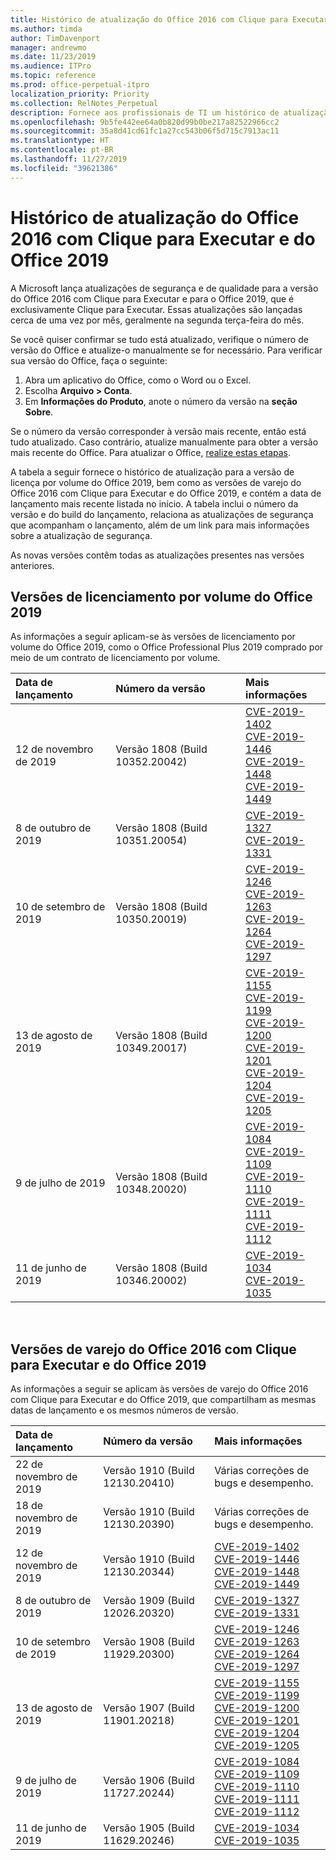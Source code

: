 ```yaml
---
title: Histórico de atualização do Office 2016 com Clique para Executar e do Office 2019
ms.author: timda
author: TimDavenport
manager: andrewmo
ms.date: 11/23/2019
ms.audience: ITPro
ms.topic: reference
ms.prod: office-perpetual-itpro
localization_priority: Priority
ms.collection: RelNotes_Perpetual
description: Fornece aos profissionais de TI um histórico de atualização para versões perpétuas do Office 2016 e 2019 com Clique para Executar
ms.openlocfilehash: 9b5fe442ee64a0b820d99b0be217a82522966cc2
ms.sourcegitcommit: 35a8d41cd61fc1a27cc543b06f5d715c7913ac11
ms.translationtype: HT
ms.contentlocale: pt-BR
ms.lasthandoff: 11/27/2019
ms.locfileid: "39621386"
---
```

# <a name="update-history-for-office-2016-c2r-and-office-2019"></a>Histórico de atualização do Office 2016 com Clique para Executar e do Office 2019

A Microsoft lança atualizações de segurança e de qualidade para a versão do Office 2016 com Clique para Executar e para o Office 2019, que é exclusivamente Clique para Executar. Essas atualizações são lançadas cerca de uma vez por mês, geralmente na segunda terça-feira do mês.

Se você quiser confirmar se tudo está atualizado, verifique o número de versão do Office e atualize-o manualmente se for necessário. Para verificar sua versão do Office, faça o seguinte:

  1.    Abra um aplicativo do Office, como o Word ou o Excel.
  2.    Escolha **Arquivo > Conta**.
  3.    Em **Informações do Produto**, anote o número da versão na **seção Sobre**.

Se o número da versão corresponder à versão mais recente, então está tudo atualizado. Caso contrário, atualize manualmente para obter a versão mais recente do Office. Para atualizar o Office, [realize estas etapas](https://support.office.com/article/2ab296f3-7f03-43a2-8e50-46de917611c5).


A tabela a seguir fornece o histórico de atualização para a versão de licença por volume do Office 2019, bem como as versões de varejo do Office 2016 com Clique para Executar e do Office 2019, e contém a data de lançamento mais recente listada no início. A tabela inclui o número da versão e do build do lançamento, relaciona as atualizações de segurança que acompanham o lançamento, além de um link para mais informações sobre a atualização de segurança.

As novas versões contêm todas as atualizações presentes nas versões anteriores.

## <a name="volume-licensed-versions-of-office-2019"></a>Versões de licenciamento por volume do Office 2019
As informações a seguir aplicam-se às versões de licenciamento por volume do Office 2019, como o Office Professional Plus 2019 comprado por meio de um contrato de licenciamento por volume.

|**Data de lançamento**|**Número da versão**|**Mais informações**|
|:-----|:-----|:-----|
|12 de novembro de 2019   |Versão 1808 (Build 10352.20042)  |[CVE-2019-1402](https://portal.msrc.microsoft.com/pt-BR/security-guidance/advisory/CVE-2019-1402) <br/> [CVE-2019-1446](https://portal.msrc.microsoft.com/pt-BR/security-guidance/advisory/CVE-2019-1446) <br/> [CVE-2019-1448](https://portal.msrc.microsoft.com/pt-BR/security-guidance/advisory/CVE-2019-1448) <br/> [CVE-2019-1449](https://portal.msrc.microsoft.com/pt-BR/security-guidance/advisory/CVE-2019-1449) <br/>  |
|8 de outubro de 2019   |Versão 1808 (Build 10351.20054)  |[CVE-2019-1327](https://portal.msrc.microsoft.com/pt-BR/security-guidance/advisory/CVE-2019-1327) <br/> [CVE-2019-1331](https://portal.msrc.microsoft.com/pt-BR/security-guidance/advisory/CVE-2019-1331) <br/> |
|10 de setembro de 2019   |Versão 1808 (Build 10350.20019)  |[CVE-2019-1246](https://portal.msrc.microsoft.com/pt-BR/security-guidance/advisory/CVE-2019-1246) <br/> [CVE-2019-1263](https://portal.msrc.microsoft.com/pt-BR/security-guidance/advisory/CVE-2019-1263) <br/> [CVE-2019-1264](https://portal.msrc.microsoft.com/pt-BR/security-guidance/advisory/CVE-2019-1264) <br/> [CVE-2019-1297](https://portal.msrc.microsoft.com/pt-BR/security-guidance/advisory/CVE-2019-1297) <br/>  |
|13 de agosto de 2019   |Versão 1808 (Build 10349.20017)  |[CVE-2019-1155](https://portal.msrc.microsoft.com/pt-BR/security-guidance/advisory/CVE-2019-1155) <br/> [CVE-2019-1199](https://portal.msrc.microsoft.com/pt-BR/security-guidance/advisory/CVE-2019-1199) <br/> [CVE-2019-1200](https://portal.msrc.microsoft.com/pt-BR/security-guidance/advisory/CVE-2019-1200) <br/> [CVE-2019-1201](https://portal.msrc.microsoft.com/pt-BR/security-guidance/advisory/CVE-2019-1201) <br/> [CVE-2019-1204](https://portal.msrc.microsoft.com/pt-BR/security-guidance/advisory/CVE-2019-1204) <br/> [CVE-2019-1205](https://portal.msrc.microsoft.com/pt-BR/security-guidance/advisory/CVE-2019-1205) <br/>  |
|9 de julho de 2019   |Versão 1808 (Build 10348.20020)  |[CVE-2019-1084](https://portal.msrc.microsoft.com/pt-BR/security-guidance/advisory/CVE-2019-1084) <br/> [CVE-2019-1109](https://portal.msrc.microsoft.com/pt-BR/security-guidance/advisory/CVE-2019-1109) <br/> [CVE-2019-1110](https://portal.msrc.microsoft.com/pt-BR/security-guidance/advisory/CVE-2019-1110) <br/> [CVE-2019-1111](https://portal.msrc.microsoft.com/pt-BR/security-guidance/advisory/CVE-2019-1111) <br/> [CVE-2019-1112](https://portal.msrc.microsoft.com/pt-BR/security-guidance/advisory/CVE-2019-1112) <br/>|
|11 de junho de 2019   |Versão 1808 (Build 10346.20002)  |[CVE-2019-1034](https://portal.msrc.microsoft.com/pt-BR/security-guidance/advisory/CVE-2019-1034) <br/> [CVE-2019-1035](https://portal.msrc.microsoft.com/pt-BR/security-guidance/advisory/CVE-2019-1035) <br/> |





<br/>

## <a name="retail-versions-of-office-2016-c2r-and-office-2019"></a>Versões de varejo do Office 2016 com Clique para Executar e do Office 2019
As informações a seguir se aplicam às versões de varejo do Office 2016 com Clique para Executar e do Office 2019, que compartilham as mesmas datas de lançamento e os mesmos números de versão.

|**Data de lançamento**|**Número da versão**|**Mais informações**|
|:-----|:-----|:-----|
|22 de novembro de 2019   |Versão 1910 (Build 12130.20410)  |Várias correções de bugs e desempenho.<br/>  |
|18 de novembro de 2019   |Versão 1910 (Build 12130.20390)  |Várias correções de bugs e desempenho.<br/>  |
|12 de novembro de 2019   |Versão 1910 (Build 12130.20344)  |[CVE-2019-1402](https://portal.msrc.microsoft.com/pt-BR/security-guidance/advisory/CVE-2019-1402) <br/> [CVE-2019-1446](https://portal.msrc.microsoft.com/pt-BR/security-guidance/advisory/CVE-2019-1446) <br/> [CVE-2019-1448](https://portal.msrc.microsoft.com/pt-BR/security-guidance/advisory/CVE-2019-1448) <br/> [CVE-2019-1449](https://portal.msrc.microsoft.com/pt-BR/security-guidance/advisory/CVE-2019-1449) <br/>  |
|8 de outubro de 2019   |Versão 1909 (Build 12026.20320)  |[CVE-2019-1327](https://portal.msrc.microsoft.com/pt-BR/security-guidance/advisory/CVE-2019-1327) <br/> [CVE-2019-1331](https://portal.msrc.microsoft.com/pt-BR/security-guidance/advisory/CVE-2019-1331) <br/> |
|10 de setembro de 2019   |Versão 1908 (Build 11929.20300)  |[CVE-2019-1246](https://portal.msrc.microsoft.com/pt-BR/security-guidance/advisory/CVE-2019-1246) <br/> [CVE-2019-1263](https://portal.msrc.microsoft.com/pt-BR/security-guidance/advisory/CVE-2019-1263) <br/> [CVE-2019-1264](https://portal.msrc.microsoft.com/pt-BR/security-guidance/advisory/CVE-2019-1264) <br/> [CVE-2019-1297](https://portal.msrc.microsoft.com/pt-BR/security-guidance/advisory/CVE-2019-1297) <br/>  |
|13 de agosto de 2019   |Versão 1907 (Build 11901.20218)  |[CVE-2019-1155](https://portal.msrc.microsoft.com/pt-BR/security-guidance/advisory/CVE-2019-1155) <br/> [CVE-2019-1199](https://portal.msrc.microsoft.com/pt-BR/security-guidance/advisory/CVE-2019-1199) <br/> [CVE-2019-1200](https://portal.msrc.microsoft.com/pt-BR/security-guidance/advisory/CVE-2019-1200) <br/> [CVE-2019-1201](https://portal.msrc.microsoft.com/pt-BR/security-guidance/advisory/CVE-2019-1201) <br/> [CVE-2019-1204](https://portal.msrc.microsoft.com/pt-BR/security-guidance/advisory/CVE-2019-1204) <br/> [CVE-2019-1205](https://portal.msrc.microsoft.com/pt-BR/security-guidance/advisory/CVE-2019-1205) <br/>  |
|9 de julho de 2019   |Versão 1906 (Build 11727.20244)  |[CVE-2019-1084](https://portal.msrc.microsoft.com/pt-BR/security-guidance/advisory/CVE-2019-1084) <br/> [CVE-2019-1109](https://portal.msrc.microsoft.com/pt-BR/security-guidance/advisory/CVE-2019-1109) <br/> [CVE-2019-1110](https://portal.msrc.microsoft.com/pt-BR/security-guidance/advisory/CVE-2019-1110) <br/> [CVE-2019-1111](https://portal.msrc.microsoft.com/pt-BR/security-guidance/advisory/CVE-2019-1111) <br/> [CVE-2019-1112](https://portal.msrc.microsoft.com/pt-BR/security-guidance/advisory/CVE-2019-1112) <br/>|
|11 de junho de 2019   |Versão 1905 (Build 11629.20246)  |[CVE-2019-1034](https://portal.msrc.microsoft.com/pt-BR/security-guidance/advisory/CVE-2019-1034) <br/> [CVE-2019-1035](https://portal.msrc.microsoft.com/pt-BR/security-guidance/advisory/CVE-2019-1035) <br/> |





